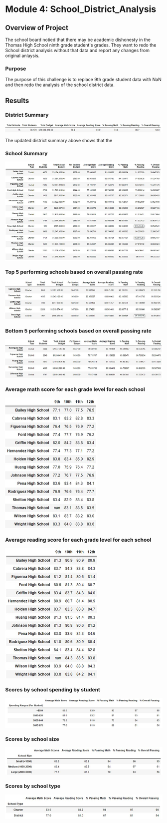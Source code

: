 # Module 4: School_District_Analysis

## Overview of Project
The school board notied that there may be academic dishonesty in the Thomas High School ninth grade student's grades. They want to redo the School district analysis without that data and report any changes from original anlaysis.

### Purpose 
The purpose of this challenge is to replace 9th grade student data with NaN and then redo the analysis of the school district data.

## Results
### District Summary
![District Summary](Resources/Challenge_Pics/DistrictSummary.jpg)

The updated district summary above shows that the 

### School Summary
![school summary](Resources/Challenge_Pics/school_summary.jpg)

### Top 5 performing schools based on overall passing rate
![top5](https://github.com/Melberoni/School_District_Analysis/blob/f61221412e4babbcb3b26d1dd67c6bbfee095a5d/Resources/Challenge_Pics/top5schools.jpg)
### Bottom 5 performing schools based on overall passing rate
![bottom5](Resources/Challenge_Pics/Bottom5schools.jpg)
### Average math score for each grade level for each school
![mathscores by grade](Resources/Challenge_Pics/mathScoresbyGrade.jpg)
### Average reading score for each grade level for each school
![readingscores by grade](Resources/Challenge_Pics/readingScoresbyGrade.jpg)
### Scores by school spending by student
![scores by spending](Resources/Challenge_Pics/scoresbyspending.jpg)
### Scores by school size
![scores by school size](Resources/Challenge_Pics/scoresbysize.jpg)
### Scores by school type
![scores by school type](Resources/Challenge_Pics/scoresbytype.jpg)

